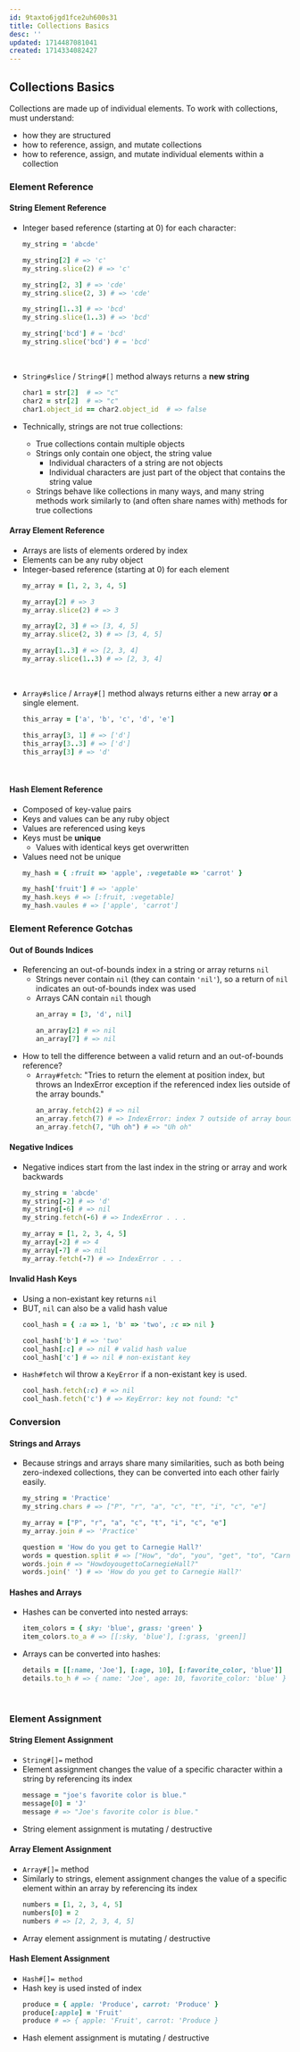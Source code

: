 ```yaml
---
id: 9taxto6jgd1fce2uh600s31
title: Collections Basics
desc: ''
updated: 1714487081041
created: 1714334082427
---
```

## Collections Basics
Collections are made up of individual elements.
To work with collections, must understand:
  - how they are structured
  - how to reference, assign, and mutate collections
  - how to reference, assign, and mutate individual elements within a collection

### Element Reference
#### String Element Reference
- Integer based reference (starting at 0) for each character:

  ```ruby
  my_string = 'abcde'

  my_string[2] # => 'c'
  my_string.slice(2) # => 'c'

  my_string[2, 3] # => 'cde'
  my_string.slice(2, 3) # => 'cde'

  my_string[1..3] # => 'bcd'
  my_string.slice(1..3) # => 'bcd'

  my_string['bcd'] # = 'bcd'
  my_string.slice('bcd') # = 'bcd'
  ```
  

- `String#slice` / `String#[]` method always returns a **new string**
    ```ruby
    char1 = str[2]  # => "c"
    char2 = str[2]  # => "c"
    char1.object_id == char2.object_id  # => false
    ```

- Technically, strings are not true collections:
  - True collections contain multiple objects
  - Strings only contain one object, the string value
    - Individual characters of a string are not objects
    - Individual characters are just part of the object that contains the string value
  - Strings behave like collections in many ways, and many string methods work similarly to (and often share names with) methods for true collections
   
#### Array Element Reference
- Arrays are lists of elements ordered by index
- Elements can be any ruby object
- Integer-based reference (starting at 0) for each element
  ```ruby
  my_array = [1, 2, 3, 4, 5]

  my_array[2] # => 3
  my_array.slice(2) # => 3

  my_array[2, 3] # => [3, 4, 5]
  my_array.slice(2, 3) # => [3, 4, 5]

  my_array[1..3] # => [2, 3, 4]
  my_array.slice(1..3) # => [2, 3, 4]
  ```   
   

- `Array#slice` / `Array#[]` method always returns either a new array **or** a single element.
  ```ruby
  this_array = ['a', 'b', 'c', 'd', 'e']

  this_array[3, 1] # => ['d']  
  this_array[3..3] # => ['d']  
  this_array[3] # => 'd'
  ```
     

#### Hash Element Reference
- Composed of key-value pairs
- Keys and values can be any ruby object
- Values are referenced using keys
- Keys must be **unique**
  - Values with identical keys get overwritten
- Values need not be unique
  ```ruby
  my_hash = { :fruit => 'apple', :vegetable => 'carrot' }

  my_hash['fruit'] # => 'apple'
  my_hash.keys # => [:fruit, :vegetable]
  my_hash.vaules # => ['apple', 'carrot']
  ```

### Element Reference Gotchas
#### Out of Bounds Indices
- Referencing an out-of-bounds index in a string or array returns `nil`
  - Strings never contain `nil` (they can contain `'nil'`), so a return of `nil` indicates an out-of-bounds index was used
  - Arrays CAN contain `nil` though
    ```ruby
    an_array = [3, 'd', nil]

    an_array[2] # => nil
    an_array[7] # => nil
    ```
- How to tell the difference between a valid return and an out-of-bounds reference?
    - `Array#fetch`: "Tries to return the element at position index, but throws an IndexError exception if the referenced index lies outside of the array bounds."
      ```ruby
      an_array.fetch(2) # => nil
      an_array.fetch(7) # => IndexError: index 7 outside of array bounds: -3...3
      an_array.fetch(7, "Uh oh") # => "Uh oh"
      ```
#### Negative Indices
- Negative indices start from the last index in the string or array and work backwards
  ```ruby
  my_string = 'abcde'
  my_string[-2] # => 'd'
  my_string[-6] # => nil
  my_string.fetch(-6) # => IndexError . . . 

  my_array = [1, 2, 3, 4, 5]
  my_array[-2] # => 4
  my_array[-7] # => nil
  my_array.fetch(-7) # => IndexError . . .
  ```
#### Invalid Hash Keys
- Using a non-existant key returns `nil`
- BUT, `nil` can also be a valid hash value
  ```ruby
  cool_hash = { :a => 1, 'b' => 'two', :c => nil }

  cool_hash['b'] # => 'two'
  cool_hash[:c] # => nil # valid hash value
  cool_hash['c'] # => nil # non-existant key
  ```
- `Hash#fetch` wil throw a `KeyError` if a non-existant key is used.
  ```ruby
  cool_hash.fetch(:c) # => nil
  cool_hash.fetch('c') # => KeyError: key not found: "c"
  
### Conversion
#### Strings and Arrays
- Because strings and arrays share many similarities, such as both being zero-indexed collections, they can be converted into each other fairly easily.
  ```ruby
  my_string = 'Practice'
  my_string.chars # => ["P", "r", "a", "c", "t", "i", "c", "e"]

  my_array = ["P", "r", "a", "c", "t", "i", "c", "e"]
  my_array.join # => 'Practice'

  question = 'How do you get to Carnegie Hall?'
  words = question.split # => ["How", "do", "you", "get", "to", "Carnegie", "Hall?"]
  words.join # => "HowdoyougettoCarnegieHall?"
  words.join(' ') # => 'How do you get to Carnegie Hall?'
  ```
#### Hashes and Arrays
- Hashes can be converted into nested arrays:
  ```ruby
  item_colors = { sky: 'blue', grass: 'green' }
  item_colors.to_a # => [[:sky, 'blue'], [:grass, 'green]]
  ```
- Arrays can be converted into hashes:
  ```ruby
  details = [[:name, 'Joe'], [:age, 10], [:favorite_color, 'blue']]
  details.to_h # => { name: 'Joe', age: 10, favorite_color: 'blue' }
  ```
    
### Element Assignment
#### String Element Assignment
  - `String#[]=` method
  - Element assignment changes the value of a specific character within a string by referencing its index
    ```ruby
    message = "joe's favorite color is blue."
    message[0] = 'J'
    message # => "Joe's favorite color is blue."
    ```
  - String element assignment is mutating / destructive
    
#### Array Element Assignment
  - `Array#[]=` method
  - Similarly to strings, element assignment changes the value of a specific element within an array by referencing its index
    ```ruby
    numbers = [1, 2, 3, 4, 5]
    numbers[0] = 2
    numbers # => [2, 2, 3, 4, 5]
    ```
  - Array element assignment is mutating / destructive

#### Hash Element Assignment
  - `Hash#[]= method`
  - Hash key is used insted of index
    ```ruby
    produce = { apple: 'Produce', carrot: 'Produce' }
    produce[:apple] = 'Fruit'
    produce # => { apple: 'Fruit', carrot: 'Produce }
    ```
  - Hash element assignment is mutating / destructive
